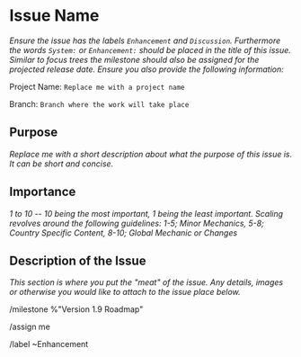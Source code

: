 # Issue Name

_Ensure the issue has the labels ``Enhancement`` and ``Discussion``. Furthermore the words ``System:`` or ``Enhancement:`` should be placed in the title of this issue. Similar to focus trees the milestone should also be assigned for the projected release date. Ensure you also provide the following information:_

Project Name: ``Replace me with a project name``

Branch: ``Branch where the work will take place``

## Purpose

_Replace me with a short description about what the purpose of this issue is. It can be short and concise._

## Importance

_1 to 10 -- 10 being the most important, 1 being the least important. Scaling revolves around the following guidelines: 1-5; Minor Mechanics, 5-8; Country Specific Content, 8-10; Global Mechanic or Changes_

## Description of the Issue

_This section is where you put the "meat" of the issue. Any details, images or otherwise you would like to attach to the issue place below._

/milestone %"Version 1.9 Roadmap"

/assign me

/label ~Enhancement